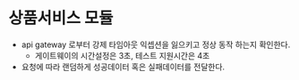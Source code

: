 # 상품서비스 모듈
- api gateway 로부터 강제 타임아웃 익셉션을 잃으키고 정상 동작 하는지 확인한다.  
   - 게이트웨이의 시간설정은 3초, 테스트 지원시간은 4초 
- 요청에 따라 랜덤하게 성공데이터 혹은 실패데이터를 전달한다. 
